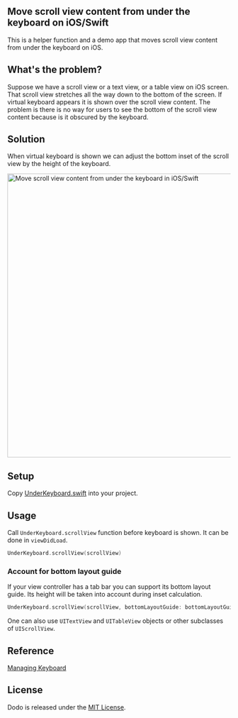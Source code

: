 ## Move scroll view content from under the keyboard on iOS/Swift

This is a helper function and a demo app that moves scroll view content from under the keyboard on iOS.

## What's the problem?

Suppose we have a scroll view or a text view, or a table view on iOS screen. That scroll view stretches all the way down to the bottom of the screen. If virtual keyboard appears it is shown over the scroll view content. The problem is there is no way for users to see the bottom of the scroll view content because is it obscured by the keyboard.

## Solution

When virtual keyboard is shown we can adjust the bottom inset of the scroll view by the height of the keyboard.

<img src="https://raw.githubusercontent.com/exchangegroup/under-keyboard-ios/master/Graphics/under_the_keyboard_ios.png" alt="Move scroll view content from under the keyboard in iOS/Swift" width="640" />

## Setup

Copy [UnderKeyboard.swift](https://github.com/exchangegroup/UnderKeyboard/blob/master/UnderKeyboard/UnderKeyboard.swift) into your project.

## Usage

Call `UnderKeyboard.scrollView` function before keyboard is shown. It can be done in `viewDidLoad`.


```Swift
UnderKeyboard.scrollView(scrollView)
```

### Account for bottom layout guide

If your view controller has a tab bar you can support its bottom layout guide. Its height will be taken into account during inset calculation.

```Swift
UnderKeyboard.scrollView(scrollView, bottomLayoutGuide: bottomLayoutGuide)
```

One can also use `UITextView` and `UITableView` objects or other subclasses of `UIScrollView`.

## Reference

[Managing Keyboard](https://developer.apple.com/library/ios/documentation/StringsTextFonts/Conceptual/TextAndWebiPhoneOS/KeyboardManagement/KeyboardManagement.html)

## License

Dodo is released under the [MIT License](LICENSE).
